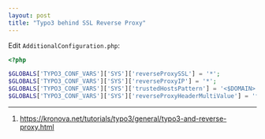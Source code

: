 ```yaml
---
layout: post
title: "Typo3 behind SSL Reverse Proxy"
---
```



Edit `AdditionalConfiguration.php`:

```php
<?php

$GLOBALS['TYPO3_CONF_VARS']['SYS']['reverseProxySSL'] = '*';
$GLOBALS['TYPO3_CONF_VARS']['SYS']['reverseProxyIP'] = '*';
$GLOBALS['TYPO3_CONF_VARS']['SYS']['trustedHostsPattern'] = '<$DOMAIN>';
$GLOBALS['TYPO3_CONF_VARS']['SYS']['reverseProxyHeaderMultiValue'] = 'first';
```

---
1. <https://kronova.net/tutorials/typo3/general/typo3-and-reverse-proxy.html>
